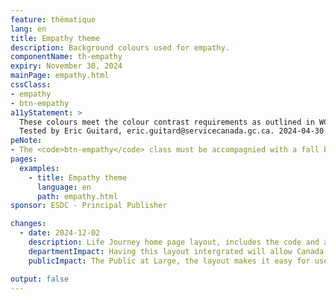 ```yaml
---
feature: thématique
lang: en
title: Empathy theme
description: Background colours used for empathy.
componentName: th-empathy
expiry: November 30, 2024
mainPage: empathy.html
cssClass:
- empathy
- btn-empathy
a11yStatement: >
  These colours meet the colour contrast requirements as outlined in WCAG 2.1 AA Success Criterion 1.4.3: Contrast (Minimum). After validation using webaim online contrast checker, I can certified that the color matches used in this thematic are meeting a contrast ratio of at least 4.5:1 for normal text and 3:1 for large text and also a contrast ratio of at least 3:1 for graphics and user interface components. I did my due diligence and to knowledge and from my understanding, all elements of this thematic are meeting WCAG 2.1 AA standrds.
  Tested by Eric Guitard, eric.guitard@servicecanada.gc.ca. 2024-04-30.
peNote:
- The <code>btn-empathy</code> class must be accompagnied with a fall back button class such as <code>btn-default</code> or <code>btn-primary</code>.
pages:
  examples:
    - title: Empathy theme
      language: en
      path: empathy.html
sponsor: ESDC - Principal Publisher

changes:
  - date: 2024-12-02
    description: Life Journey home page layout, includes the code and an example to enable the home page layout to be used by current and future Life Journey projects
    departmentImpact: Having this layout intergrated will allow Canada.ca to have a more streamlined and consistent theme throughout the Journey Labs projects. Currently the pages that make use of this layout have it hardcoded into the page
    publicImpact: The Public at Large, the layout makes it easy for users to know that they are currently on a Journey Labs project page

output: false
---
```

